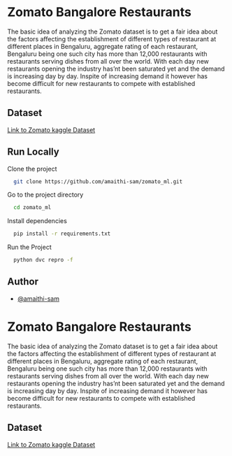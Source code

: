 # Zomato Bangalore Restaurants

The basic idea of analyzing the Zomato dataset is to get a fair idea about the factors affecting the establishment
of different types of restaurant at different places in Bengaluru, aggregate rating of each restaurant, Bengaluru
being one such city has more than 12,000 restaurants with restaurants serving dishes from all over the world.
With each day new restaurants opening the industry has’nt been saturated yet and the demand is increasing
day by day. Inspite of increasing demand it however has become difficult for new restaurants to compete with
established restaurants. 

## Dataset 


[Link to Zomato kaggle Dataset ](https://www.kaggle.com/datasets/himanshupoddar/zomato-bangalore-restaurants)


## Run Locally

Clone the project

```bash
  git clone https://github.com/amaithi-sam/zomato_ml.git
```

Go to the project directory

```bash
  cd zomato_ml
```

Install dependencies

```bash
  pip install -r requirements.txt
```

Run the Project

```bash
  python dvc repro -f
```


## Author

- [@amaithi-sam](https://www.github.com/amaithi-sam)


# Zomato Bangalore Restaurants

The basic idea of analyzing the Zomato dataset is to get a fair idea about the factors affecting the establishment
of different types of restaurant at different places in Bengaluru, aggregate rating of each restaurant, Bengaluru
being one such city has more than 12,000 restaurants with restaurants serving dishes from all over the world.
With each day new restaurants opening the industry has’nt been saturated yet and the demand is increasing
day by day. Inspite of increasing demand it however has become difficult for new restaurants to compete with
established restaurants. 

## Dataset 


[Link to Zomato kaggle Dataset ](https://www.kaggle.com/datasets/himanshupoddar/zomato-bangalore-restaurants)

